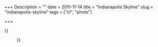 +++
Description = ""
date = 2011-11-14
title = "Indianapolis Skyline"
slug = "indianapolis-skyline"
tags = ["irl", "photo"]

+++

{{<figure src="/images/2011/11/318578_10150360292455146_698220145_8838267_877592487_n.jpg" link="/images/2011/11/318578_10150360292455146_698220145_8838267_877592487_n.jpg" title="View from my hotel of the Indianapolis skyline" alt="View from my hotel of the Indianapolis skyline" >}}
<!--more-->
